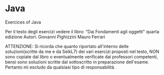 # Java
Exercices of Java 


Per il testo degli esercizi vedere il libro:
"Dai Fondamenti agli oggetti" quarta edizione
Autori: Giovanni Pighizzini 
        Mauro Ferrari
        
        
ATTENZIONE:
Si ricorda che quanto riportato all'interno delle soluzioni(scritte da me e da SeikL7) dei vari esercizi proposti nel testo, 
NON sono copiate dal libro o eventualmente verificate dai professori competenti, bensì sono soluzioni scritte dal sottoscritto 
in preparazione dell'esame. Pertanto mi escludo da qualsiasi tipo di responsabilità.
